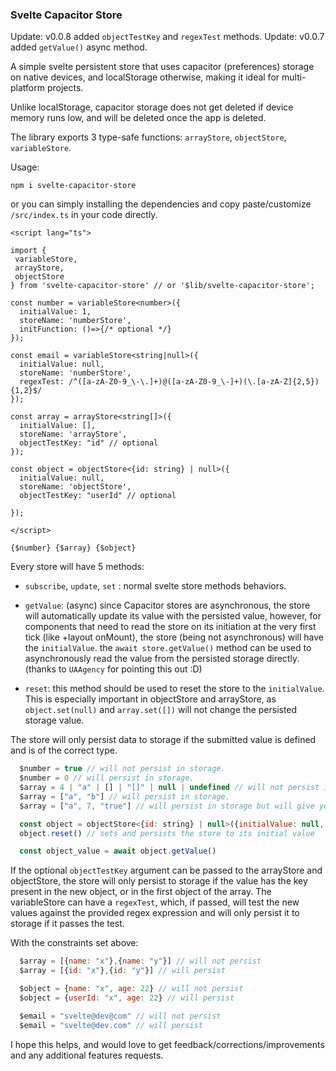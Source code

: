 ### Svelte Capacitor Store
Update: v0.0.8 added `objectTestKey` and `regexTest` methods.
Update: v0.0.7 added `getValue()` async method.

A simple svelte persistent store that uses capacitor (preferences) storage on native devices, and localStorage otherwise, making it ideal for multi-platform projects.

Unlike localStorage, capacitor storage does not get deleted if device memory runs low, and will be deleted once the app is deleted.

The library exports 3 type-safe functions: `arrayStore`, `objectStore`, `variableStore`.

Usage:
```
npm i svelte-capacitor-store
```
or you can simply installing the dependencies and copy paste/customize `/src/index.ts` in your code directly.

```
<script lang="ts">

import {
 variableStore,
 arrayStore,
 objectStore
} from 'svelte-capacitor-store' // or '$lib/svelte-capacitor-store';

const number = variableStore<number>({
  initialValue: 1,
  storeName: 'numberStore',
  initFunction: ()=>{/* optional */}
});

const email = variableStore<string|null>({
  initialValue: null,
  storeName: 'numberStore',
  regexTest: /^([a-zA-Z0-9_\-\.]+)@([a-zA-Z0-9_\-]+)(\.[a-zA-Z]{2,5}){1,2}$/
});

const array = arrayStore<string[]>({
  initialValue: [],
  storeName: 'arrayStore',
  objectTestKey: "id" // optional
});

const object = objectStore<{id: string} | null>({
  initialValue: null,
  storeName: 'objectStore',
  objectTestKey: "userId" // optional

});

</script>

{$number} {$array} {$object}
```

Every store will have 5 methods:
- `subscribe`, `update`, `set` : normal svelte store methods behaviors.


- `getValue`: (async) since Capacitor stores are asynchronous, the store will automatically update its value with the persisted value, however, for components that need to read the store on its initiation at the very first tick (like +layout onMount), the store (being not asynchronous) will have the `initialValue`. the `await store.getValue()` method can be used to asynchronously read the value from the persisted storage directly. (thanks to `UAAgency` for pointing this out :D)

- `reset`: this method should be used to reset the store to the `initialValue`. This is especially important in objectStore and arrayStore, as `object.set(null)` and `array.set([])` will not change the persisted storage value.

The store will only persist data to storage if the submitted value is defined and is of the correct type.
```js
  $number = true // will not persist in storage.
  $number = 0 // will persist in storage.
  $array = 4 | "a" | [] | "[]" | null | undefined // will not persist in storage.
  $array = ["a", "b"] // will persist in storage.
  $array = ["a", 7, "true"] // will persist in storage but will give you a type check warning.

  const object = objectStore<{id: string} | null>({initialValue: null, storeName: 'objectStore'});
  object.reset() // sets and persists the store to its initial value

  const object_value = await object.getValue()
```

If the optional `objectTestKey` argument can be passed to the arrayStore and objectStore, the store will only persist to storage if the value has the key present in the new object, or in the first object of the array. The variableStore can have a `regexTest`, which, if passed, will test the new values against the provided regex expression and will only persist it to storage if it passes the test.

With the constraints set above:
```js
  $array = [{name: "x"},{name: "y"}] // will not persist
  $array = [{id: "x"},{id: "y"}] // will persist

  $object = {name: "x", age: 22} // will not persist
  $object = {userId: "x", age: 22} // will persist

  $email = "svelte@dev@com" // will not persist
  $email = "svelte@dev.com" // will persist
```

I hope this helps, and would love to get feedback/corrections/improvements and any additional features requests.